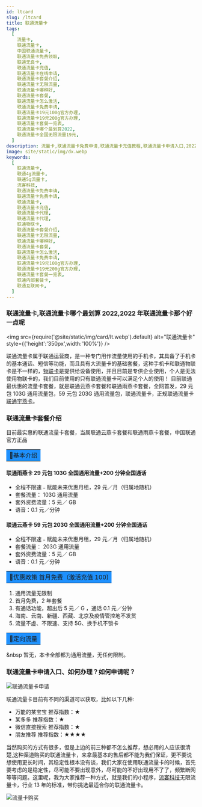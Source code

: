 ```yaml
---
id: ltcard
slug: /ltcard
title: 联通流量卡
tags:
  [
    流量卡,
    联通流量卡,
    中国联通流量卡,
    联通流量卡免费领取,
    联通无良卡,
    联通流量卡充值,
    联通流量卡在线申请,
    联通流量卡套餐介绍,
    联通流量卡无限流量,
    联通流量卡哪种好,
    联通流量卡套餐,
    联通流量卡怎么激活,
    联通流量卡免费申请,
    联通流量卡19元100g官方办理,
    联通流量卡19元200g官方办理,
    联通流量卡套餐一览表,
    联通流量卡哪个最划算2022,
    联通流量卡全国无限流量19元,
  ]
description: 流量卡,联通流量卡免费申请,联通流量卡充值教程,联通流量卡申请入口,2022年联通流量卡免费申请
image: site/static/img/dx.webp
keywords:
  [
    联通流量卡,
    联通4g流量卡,
    联通5g流量卡,
    流客科技,
    联通流量卡免费申请,
    联通流量卡免费申请,
    联通流量卡,
    联通流量卡充值,
    联通流量卡代理,
    联通流量卡代理,
    联通物联卡,
    联通流量卡套餐介绍,
    联通流量卡无限流量,
    联通流量卡哪种好,
    联通流量卡套餐,
    联通流量卡怎么激活,
    联通流量卡免费申请,
    联通流量卡19元100g官方办理,
    联通流量卡19元200g官方办理,
    联通流量卡套餐一览表,
    联通内部套餐卡,
    联通互联网卡,
  ]
---
```


### 联通流量卡,联通流量卡哪个最划算 2022,2022 年联通流量卡那个好一点呢

<img
src={require('@site/static/img/card/lt.webp').default}
alt="联通流量卡"
style={{'height':'350px',width:'100%'}}
/>

联通流量卡属于联通运营商，是一种专门用作流量使用的手机卡，其具备了手机卡的基本通话、短信等功能，而且具有大流量卡的基础套餐，这种手机卡和联通物联卡是不一样的，[物联卡](https://baike.baidu.com/item/%E7%89%A9%E8%81%94%E5%8D%A1)是提供给设备使用，并且目前是专供企业使用，个人是无法使用物联卡的，我们目前使用的只有联通流量卡可以满足个人的使用！
目前联通最优惠的流量卡套餐，就是联通云燕卡套餐和联通雨燕卡套餐，全网首发，29 元包 103G 通用流量包，59 元包 203G 通用流量包，联通流量卡，正规联通流量卡[联通宇燕卡](/docs/lt)。

### 联通流量卡套餐介绍

目前最实惠的联通流量卡套餐，当属联通云燕卡套餐和联通雨燕卡套餐，中国联通官方正品

<table>
  <tr>
    <td bgcolor="#1E90FF">&#128226;基本介绍</td>
  </tr>
</table>

#### 联通雨燕卡 29 元包 103G 全国通用流量+200 分钟全国通话

- 全程不限速﹣赋能未来优惠月租，29 元／月（归属地随机）
- 套餐流量： 103G 通用流量
- 套外资费流量：5 元／ GB
- 语音：0.1 元／分钟

#### 联通云燕卡 59 元包 203G 全国通用流量+200 分钟全国通话

- 全程不限速﹣赋能未来优惠月租，29 元／月（归属地随机）
- 套餐流量： 203G 通用流量
- 套外资费流量：5 元／ GB
- 语音：0.1 元／分钟

<table>
  <tr>
    <td bgcolor="#1E90FF">&#128226;优惠政策 首月免费（激活充值 100)</td>
  </tr>
</table>

1. 通用流量无限制
2. 首月免费，2 年套餐
3. 有通话功能，超出后 5 元／ G ，通话 0.1 元／分钟
4. 海南、云南、新疆、西藏、北京及疫情管控地不发货
5. 流量不虚、不限速、支持 5G、换手机不锁卡

<table>
  <tr>
    <td bgcolor="#1E90FF">&#128226;定向流量</td>
  </tr>
</table>

&nbsp 暂无，本卡全部都为通用流量，无任何限制。

### 联通流量卡申请入口、如何办理？如何申请呢？

![联通流量卡申请](https://s3.bmp.ovh/imgs/2022/05/07/cec90b1a04500bcf.png)

联通流量卡目前有不同的渠道可以获取，比如以下几种:

- 万能的某宝宝 推荐指数：★
- 某多多 推荐指数：★
- 微信直接搜索 推荐指数：★
- 朋友推荐 推荐指数：★★★★

当然购买的方式有很多，但是上边的前三种都不怎么推荐，想必用的人应该很清楚,这种渠道购买的联通流量卡，来拿最基本的售后都不能为我们保证，更不要说想使用更长时间，其稳定性根本没有谈，我们大家在使用联通流量卡的时候，首先要考虑的是稳定性，尽可能不要出现意外，尽可能的不好出现用不了了，频繁断网等等问题。这里呢，我为大家推荐一种方式，就是我们的小程序，[流客科技](https://www.liuketh.cn)无限流量卡，行业 13 年的标准，带你挑选最适合你的联通流量卡。

![流量卡购买](@site/static/img/card/shop.webp)
